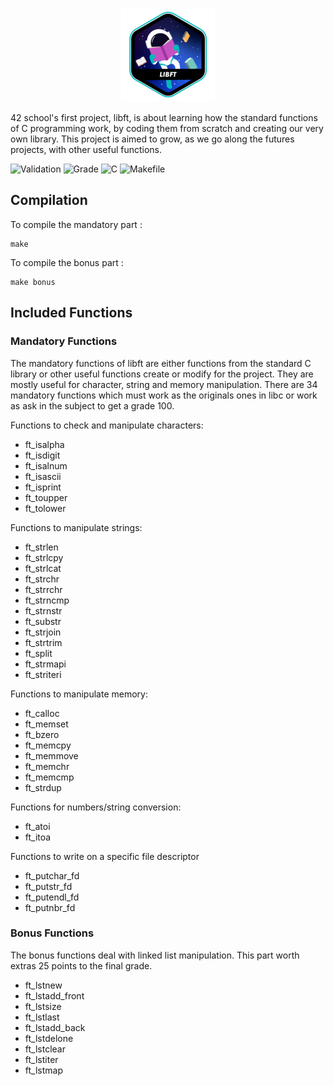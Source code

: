 <p align="center">
  <img src="https://github.com/mcombeau/mcombeau/blob/main/42_badges/libfte.png" />
</p>

42 school's first project, libft, is about learning how the standard functions of C programming work, by coding them from scratch and creating our very own library.
This project is aimed to grow, as we go along the futures projects, with other useful functions.


![Validation](https://badgen.net/static/validation/04.06.2024/green)  ![Grade](https://badgen.net/static/grade/125/4cc9f0)  ![C](https://badgen.net/static/language/C/blue)  ![Makefile](https://badgen.net/static/build/Makefile/4361ee)


## Compilation

To compile the mandatory part :
```
make
```

To compile the bonus part :
```
make bonus
```


## Included Functions

### Mandatory Functions

The mandatory functions of libft are either functions from the standard C library or other useful functions create or modify for the project. They are mostly useful for character, string and memory manipulation. There are 34 mandatory functions which must work as the originals ones in libc or work as ask in the subject to get a grade 100.

Functions to check and manipulate characters:

   - ft_isalpha
   - ft_isdigit
   - ft_isalnum
   - ft_isascii
   - ft_isprint
   - ft_toupper
   - ft_tolower

Functions to manipulate strings:

   - ft_strlen
   - ft_strlcpy
   - ft_strlcat
   - ft_strchr
   - ft_strrchr
   - ft_strncmp
   - ft_strnstr
   - ft_substr
   - ft_strjoin
   - ft_strtrim
   - ft_split
   - ft_strmapi
   - ft_striteri

Functions to manipulate memory:

   - ft_calloc
   - ft_memset
   - ft_bzero
   - ft_memcpy
   - ft_memmove
   - ft_memchr
   - ft_memcmp
   - ft_strdup

Functions for numbers/string conversion:

   - ft_atoi
   - ft_itoa

Functions to write on a specific file descriptor

   - ft_putchar_fd
   - ft_putstr_fd
   - ft_putendl_fd
   - ft_putnbr_fd

### Bonus Functions

The bonus functions deal with linked list manipulation. This part worth extras 25 points to the final grade.

   - ft_lstnew
   - ft_lstadd_front
   - ft_lstsize
   - ft_lstlast
   - ft_lstadd_back
   - ft_lstdelone
   - ft_lstclear
   - ft_lstiter
   - ft_lstmap
